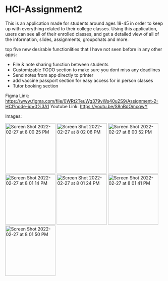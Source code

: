 # HCI-Assignment2

This is an application made for students around ages 18-45 in order to keep up with everything related to their college classes. Using this application, users can see all of their enrolled classes, and get a detailed view of all of the information, slides, assignments, groupchats and more.

top five new desirable functionlities that I have not seen before in any other apps:

- File & note sharing function between students
- Customizable TODO section to make sure you dont miss any deadlines
- Send notes from app directly to printer
- add vaccine passport section for easy access for in person classes
- Tutor booking section

Figma Link: https://www.figma.com/file/0WRt2TeuWg379vWs40u2S9/Assignment-2-HCI?node-id=0%3A1
Youtube Link: https://youtu.be/S8nBdOmcqwY

Images:

<img width="159" alt="Screen Shot 2022-02-27 at 8 00 25 PM" src="https://user-images.githubusercontent.com/58194972/155908290-8bc8308e-c10c-4e46-9f8a-3d935beecd67.png">
<img width="159" alt="Screen Shot 2022-02-27 at 8 02 06 PM" src="https://user-images.githubusercontent.com/58194972/155908379-b78db86d-3d7c-44bb-97f1-fbe5fda54c7e.png">
<img width="159" alt="Screen Shot 2022-02-27 at 8 00 52 PM" src="https://user-images.githubusercontent.com/58194972/155908308-024b7d50-6b88-4752-a5b0-ae1fd46f02f0.png">
<img width="159" alt="Screen Shot 2022-02-27 at 8 01 14 PM" src="https://user-images.githubusercontent.com/58194972/155908330-519b637f-6fe1-4441-ab58-44d925012394.png">
<img width="159" alt="Screen Shot 2022-02-27 at 8 01 24 PM" src="https://user-images.githubusercontent.com/58194972/155908341-95289b06-3166-44b6-8b98-543475cade69.png">
<img width="159" alt="Screen Shot 2022-02-27 at 8 01 41 PM" src="https://user-images.githubusercontent.com/58194972/155908355-f1be7201-2b37-4624-ab78-9732a38a1278.png">
<img width="159" alt="Screen Shot 2022-02-27 at 8 01 50 PM" src="https://user-images.githubusercontent.com/58194972/155908361-b177ebd9-ad0e-4be4-a9dd-b208282a0421.png">
